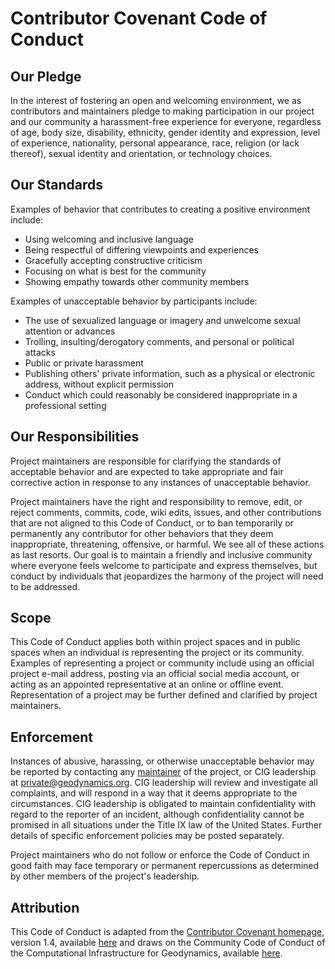 # Contributor Covenant Code of Conduct

## Our Pledge

In the interest of fostering an open and welcoming environment, we as contributors and maintainers pledge to 
making participation in our project and our community a harassment-free experience for everyone, 
regardless of age, body size, disability, ethnicity, gender identity and expression, level of experience, nationality, personal appearance, race, religion (or lack thereof), sexual identity and orientation, or technology choices.

## Our Standards

Examples of behavior that contributes to creating a positive environment include:

* Using welcoming and inclusive language
* Being respectful of differing viewpoints and experiences
* Gracefully accepting constructive criticism
* Focusing on what is best for the community
* Showing empathy towards other community members

Examples of unacceptable behavior by participants include:

* The use of sexualized language or imagery and unwelcome sexual attention or advances
* Trolling, insulting/derogatory comments, and personal or political attacks
* Public or private harassment
* Publishing others' private information, such as a physical or electronic address, without explicit permission
* Conduct which could reasonably be considered inappropriate in a professional setting

## Our Responsibilities

Project maintainers are responsible for clarifying the standards of acceptable behavior and are expected to take appropriate and fair corrective action in response to any instances of unacceptable behavior.

Project maintainers have the right and responsibility to remove, edit, or
reject comments, commits, code, wiki edits, issues, and other contributions
that are not aligned to this Code of Conduct, or to ban temporarily or
permanently any contributor for other behaviors that they deem inappropriate,
threatening, offensive, or harmful. We see all of these actions as last
resorts. Our goal is to maintain a friendly and inclusive community where
everyone feels welcome to participate and express themselves, but conduct by
individuals that jeopardizes the harmony of the project will need to be
addressed.

## Scope

This Code of Conduct applies both within project spaces and in public spaces when an individual is representing the project or its community. Examples of representing a project or community include using an official project e-mail address, posting via an official social media account, or acting as an appointed representative at an online or offline event. Representation of a project may be further defined and clarified by project maintainers.

## Enforcement

Instances of abusive, harassing, or otherwise unacceptable behavior may be reported by contacting any [maintainer](README.md) of the project, or CIG leadership at <private@geodynamics.org>. CIG leadership will review and investigate all complaints, and will respond in a way that it deems appropriate to the circumstances. CIG leadership is obligated to maintain confidentiality with regard to the reporter of an incident, although confidentiality cannot be promised in all situations under the Title IX law of the United States. Further details of specific enforcement policies may be posted separately.

Project maintainers who do not follow or enforce the Code of Conduct in good faith may face temporary or permanent repercussions as determined by other members of the project's leadership.

## Attribution

This Code of Conduct is adapted from the [Contributor Covenant homepage](http://contributor-covenant.org), version 1.4, available [here](http://contributor-covenant.org/version/1/4) and draws on the Community Code of Conduct of the Computational Infrastructure for Geodynamics, available [here](https://geodynamics.org/cig/about/code-conduct/).

